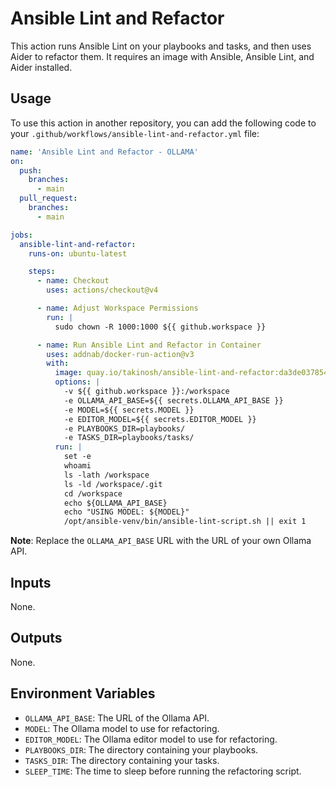 # Ansible Lint and Refactor

This action runs Ansible Lint on your playbooks and tasks, and then uses Aider to refactor them. It requires an image with Ansible, Ansible Lint, and Aider installed.

## Usage

To use this action in another repository, you can add the following code to your `.github/workflows/ansible-lint-and-refactor.yml` file:

```yaml
name: 'Ansible Lint and Refactor - OLLAMA'
on:
  push:
    branches:
      - main
  pull_request:
    branches:
      - main

jobs:
  ansible-lint-and-refactor:
    runs-on: ubuntu-latest

    steps:
      - name: Checkout
        uses: actions/checkout@v4

      - name: Adjust Workspace Permissions
        run: |
          sudo chown -R 1000:1000 ${{ github.workspace }}

      - name: Run Ansible Lint and Refactor in Container
        uses: addnab/docker-run-action@v3
        with:
          image: quay.io/takinosh/ansible-lint-and-refactor:da3de0378544e860d38371435a8b42af8981fb70
          options: |
            -v ${{ github.workspace }}:/workspace
            -e OLLAMA_API_BASE=${{ secrets.OLLAMA_API_BASE }}
            -e MODEL=${{ secrets.MODEL }}
            -e EDITOR_MODEL=${{ secrets.EDITOR_MODEL }}
            -e PLAYBOOKS_DIR=playbooks/
            -e TASKS_DIR=playbooks/tasks/
          run: |
            set -e
            whoami
            ls -lath /workspace
            ls -ld /workspace/.git
            cd /workspace
            echo ${OLLAMA_API_BASE}
            echo "USING MODEL: ${MODEL}"
            /opt/ansible-venv/bin/ansible-lint-script.sh || exit 1
```

**Note**: Replace the `OLLAMA_API_BASE` URL with the URL of your own Ollama API.

## Inputs

None.

## Outputs

None.

## Environment Variables

- `OLLAMA_API_BASE`: The URL of the Ollama API.
- `MODEL`: The Ollama model to use for refactoring.
- `EDITOR_MODEL`: The Ollama editor model to use for refactoring.
- `PLAYBOOKS_DIR`: The directory containing your playbooks.
- `TASKS_DIR`: The directory containing your tasks.
- `SLEEP_TIME`: The time to sleep before running the refactoring script.

